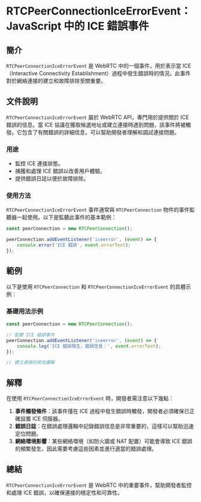 <!--
Meta Description: # RTCPeerConnectionIceErrorEvent：JavaScript 中的 ICE 錯誤事件 ## 簡介 `RTCPeerConnectionIceErrorEvent` 是 WebRTC 中的一個事件，用於表示當 ICE（Interactive Connectivity Esta...
Meta Keywords: ice, rtcpeerconnectioniceerrorevent, rtcpeerconnection, peerconnection, event
-->

# RTCPeerConnectionIceErrorEvent：JavaScript 中的 ICE 錯誤事件

## 簡介
`RTCPeerConnectionIceErrorEvent` 是 WebRTC 中的一個事件，用於表示當 ICE（Interactive Connectivity Establishment）過程中發生錯誤時的情況。此事件對於網絡連接的建立和故障排除至關重要。

## 文件說明
`RTCPeerConnectionIceErrorEvent` 屬於 WebRTC API，專門用於提供關於 ICE 錯誤的信息。當 ICE 協議在獲取候選地址或建立連接時遇到問題，該事件將被觸發。它包含了有關錯誤的詳細信息，可以幫助開發者理解和調試連接問題。

### 用途
- 監控 ICE 連接狀態。
- 捕獲和處理 ICE 錯誤以改善用戶體驗。
- 提供錯誤日誌以便於故障排除。

### 使用方法
`RTCPeerConnectionIceErrorEvent` 事件通常與 `RTCPeerConnection` 物件的事件監聽器一起使用。以下是監聽此事件的基本範例：

```javascript
const peerConnection = new RTCPeerConnection();

peerConnection.addEventListener('iceerror', (event) => {
    console.error('ICE 錯誤', event.errorText);
});
```

## 範例
以下是使用 `RTCPeerConnection` 和 `RTCPeerConnectionIceErrorEvent` 的具體示例：

### 基礎用法示例
```javascript
const peerConnection = new RTCPeerConnection();

// 監聽 ICE 錯誤事件
peerConnection.addEventListener('iceerror', (event) => {
    console.log('ICE 錯誤發生，錯誤信息：', event.errorText);
});

// 建立連接的其他邏輯
```

## 解釋
在使用 `RTCPeerConnectionIceErrorEvent` 時，開發者需注意以下幾點：

1. **事件觸發條件**：該事件僅在 ICE 過程中發生錯誤時觸發，開發者必須確保已正確設置 ICE 伺服器。
2. **錯誤日誌**：在錯誤處理邏輯中記錄錯誤信息是非常重要的，這樣可以幫助迅速定位問題。
3. **網絡環境影響**：某些網絡環境（如防火牆或 NAT 配置）可能會導致 ICE 錯誤的頻繁發生，因此需要考慮這些因素並進行適當的錯誤處理。

## 總結
`RTCPeerConnectionIceErrorEvent` 是 WebRTC 中的重要事件，幫助開發者監控和處理 ICE 錯誤，以確保連接的穩定性和可靠性。